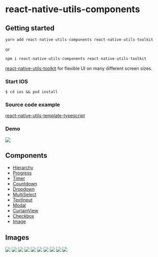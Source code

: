 # react-native-utils-components

## Getting started
```js
yarn add react-native-utils-components react-native-utils-toolkit
```
or

```js
npm i react-native-utils-components react-native-utils-toolkit
```

[react-native-utils-toolkit](https://www.npmjs.com/package/react-native-utils-toolkit) for flexible UI on many different screen sizes.

### Start IOS
`$ cd ios && pod install`

### Source code example
[react-native-utils-template-typescript](https://github.com/hoaphantn7604/react-native-utils-template-typescript)
 
### Demo
![](https://github.com/hoaphantn7604/file-upload/blob/master/document/component/demo.gif)

## Components
- [Hierarchy](documents/Hierarchy.md)
- [Progress](documents/Progress.md)
- [Timer](documents/Timer.md)
- [Countdown](documents/Countdown.md)
- [Dropdown](documents/Dropdown.md)
- [MultiSelect](documents/MultiSelect.md)
- [TextInput](documents/TextInput.md)
- [Modal](documents/Modal.md)
- [CurtainView](documents/CurtainView.md)
- [Checkbox](documents/Checkbox.md)
- [Image](documents/Image.md)

## Images
![](https://github.com/hoaphantn7604/file-upload/blob/master/document/component/hierarchy.png)
![](https://github.com/hoaphantn7604/file-upload/blob/master/document/component/progress.png)
![](https://github.com/hoaphantn7604/file-upload/blob/master/document/component/timer.png)
![](https://github.com/hoaphantn7604/file-upload/blob/master/document/component/countdown.png)
![](https://github.com/hoaphantn7604/file-upload/blob/master/document/component/dropdown.png)
![](https://github.com/hoaphantn7604/file-upload/blob/master/document/component/multiselect.png)
![](https://github.com/hoaphantn7604/file-upload/blob/master/document/component/textinput.png)
![](https://github.com/hoaphantn7604/file-upload/blob/master/document/component/modal.png)
![](https://github.com/hoaphantn7604/file-upload/blob/master/document/component/curtainview.png)
![](https://github.com/hoaphantn7604/file-upload/blob/master/document/component/checkbox.png)
